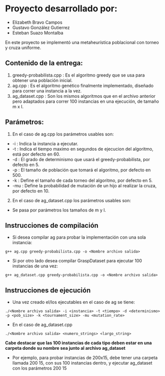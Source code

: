 # Proyecto desarrollado por:
- Elizabeth Bravo Campos
- Gustavo González Gutierrez
- Esteban Suazo Montalba

En este proyecto se implementó una metaheurística poblacional con torneo y cruza uniforme.

## Contenido de la entrega:
1. greedy-probabilista.cpp : Es el algoritmo greedy que se usa para obtener una población inicial.
1. ag.cpp : Es el algoritmo genético finalmente implementado, diseñado para correr una instancia a la vez.
1. ag_dataset.cpp : Son los mismos algoritmos que en el archivo anterior pero adaptados para correr 100 instancias en una ejecución, de tamaño m x l.

## Parámetros:
1. En el caso de ag.cpp los parámetros usables son:

* -i : Indica la instancia a ejecutar.
* -t : Indica el tiempo maximo en segundos de ejecucion del algoritmo, está por defecto en 60.
* -d : El grado de determinismo que usará el greedy-probabilista, por defecto en 5.
* -p : El tamaño de población que tomará el algoritmo, por defecto en 500.
* -k : Define el tamaño de cada torneo del algoritmo, por defecto en 5.
* -mu : Define la probabilidad de mutación de un hijo al realizar la cruza, por defecto en 10.

2. En el caso de ag_dataset.cpp los parámetros usables son:
* Se pasa por parámetros los tamaños de m y l. 

## Instrucciones de compilación
- Si desea compilar ag para probar la implementación con una sola instancia:
```
g++ ag.cpp greedy-probabilista.cpp -o <Nombre archivo salida>
```
- Si por otro lado desea compilar GraspDataset para ejecutar 100 instancias de una vez:
```
g++ ag_dataset.cpp greedy-probabilista.cpp -o <Nombre archivo salida>
```

## Instrucciones de ejecución
- Una vez creado el/los ejecutables en el caso de ag se tiene:
```
./<Nombre archivo salida> -i <instancia> -t <tiempo> -d <determinismo> -p <pob_size> -k <tournament_size> -mu <mutation_rate>
```
- En el caso de ag_dataset.cpp
```
./<Nombre archivo salida> <numero_strings> <largo_string>
```
**Cabe destacar que las 100 instancias de cada tipo deben estar en una carpeta donde su nombre sea <M L> junto al archivo ag_dataset**
- Por ejemplo, para probar instancias de 200x15, debe tener una carpeta llamada 200 15, con sus 100 instancias dentro, y ejecutar ag_dataset con los parámetros 200 15
